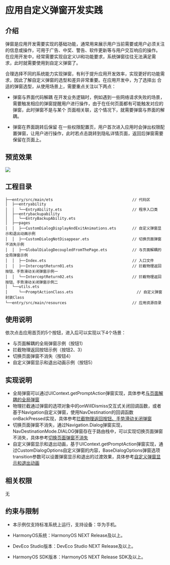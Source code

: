 # **应用自定义弹窗开发实践**
## 介绍
弹窗是应用开发需要实现的基础功能，通常用来展示用户当前需要或用户必须关注的信息或操作，可用于广告、中奖、警告、软件更新等与用户交互响应的操作。
在应用开发中，经常需要实现自定义UI和功能要求，系统弹窗往往无法满足需求，此时就需要使用到自定义弹窗了。

合理选择不同的系统能力实现弹窗，有利于提升应用开发效率，实现更好的功能需求，因此了解自定义弹窗的选型和差异非常重要。在应用开发中，为了选择出
合适的弹窗选型，从使用场景上，需要重点关注以下两点：

* 弹窗与界面代码解耦
在开发业务逻辑时，例如遇到一些网络请求失败的场景，需要触发相应的弹窗提醒用户进行操作，由于在任何页面都有可能触发对应的弹窗，此时弹窗不是与某个
页面相关联，这个情况下，就需要弹窗与界面的解耦。

* 弹窗在界面跳转后保留
在一些权限配置页，用户首次进入应用时会弹出权限配置弹窗，让用户进行操作，此时若点击跳转到隐私详情页面，返回后弹窗需要保留在页面上。

## 预览效果
![](./screenshots/device/Effect.gif)

## 工程目录
``` 
├──entry/src/main/ets                                   // 代码区
│  ├──entryability
│  │  └──EntryAbility.ets                               // 程序入口类
│  ├──entrybackupability
│  │  └──EntryBackupAbility.ets
│  ├──pages                              
│  │  ├──CustomDialogDisplayAndExitAnimations.ets       // 自定义弹窗显示和退出动画示例  
│  │  ├──CustomDialogNotDisappear.ets                   // 切换页面弹窗不消失示例
│  │  ├──GlobalDialogDecoupledFromThePage.ets           // 与页面解耦的全局弹窗示例
│  │  ├──Index.ets                                      // 入口文件
│  │  ├──InterceptReturn01.ets                          // 拦截物理返回按钮、手势滑动关闭弹窗示例一
│  │  └──InterceptReturn02.ets                          // 拦截物理返回按钮、手势滑动关闭弹窗示例二
│  └──utils.ets
│     └──PromptActionClass.ets                            // 自定义弹窗封装Class
└──entry/src/main/resources                             // 应用资源目录
``` 
## 使用说明
依次点击应用首页的5个按钮，进入后可以实现以下4个场景：
* 与页面解耦的全局弹窗示例（按钮1）
* 拦截物理返回按钮示例（按钮2、3）
* 切换页面弹窗不消失（按钮4）
* 自定义弹窗显示和退出动画示例（按钮5）

## 实现说明
* 全局弹窗可以通过UIContext.getPromptAction弹窗实现，具体参考[与页面解耦的全局弹窗](https://developer.huawei.com/consumer/cn/doc/best-practices-V5/bpta-custome-dialog-development-practice-V5#section7466312192919)
* 物理拦截通过弹窗的选项对象中的onWillDismiss交互式关闭回调函数，或者基于Navigation自定义弹窗，使用NavDestination的回调函数onBackPressed实现，具体参考[拦截物理返回按钮、手势滑动关闭弹窗](https://developer.huawei.com/consumer/cn/doc/best-practices-V5/bpta-custome-dialog-development-practice-V5#section111721345172917)
* 切换页面弹窗不消失，通过Navigation.Dialog弹窗实现，NavDestinationMode.DIALOG弹窗存在于路由栈中，可以实现切换页面弹窗不消失，具体参考[切换页面弹窗不消失](https://developer.huawei.com/consumer/cn/doc/best-practices-V5/bpta-custome-dialog-development-practice-V5#section690764913302)
* 自定义弹窗显示和退出动画，基于UIContext.getPromptAction弹窗实现，通过CustomDialogOptions自定义弹窗的内容，BaseDialogOptions弹窗选项transition参数可以设置弹窗显示和退出的过渡效果，具体参考[自定义弹窗显示和退出动画](https://developer.huawei.com/consumer/cn/doc/best-practices-V5/bpta-custome-dialog-development-practice-V5#section621242223120)

## 相关权限
无

## 约束与限制
* 本示例仅支持标准系统上运行，支持设备：华为手机。

* HarmonyOS系统：HarmonyOS NEXT Release及以上。

* DevEco Studio版本：DevEco Studio NEXT Release及以上。

* HarmonyOS SDK版本：HarmonyOS NEXT Release SDK及以上。